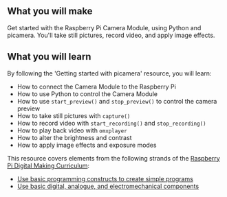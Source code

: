 ## What you will make
Get started with the Raspberry Pi Camera Module, using Python and picamera. You'll take still pictures, record video, and apply image effects.

## What you will learn
By following the 'Getting started with picamera' resource, you will learn:

- How to connect the Camera Module to the Raspberry Pi
- How to use Python to control the Camera Module
- How to use `start_preview()` and `stop_preview()` to control the camera preview
- How to take still pictures with `capture()`
- How to record video with `start_recording()` and `stop_recording()`
- How to play back video with `omxplayer`
- How to alter the brightness and contrast
- How to apply image effects and exposure modes

This resource covers elements from the following strands of the [Raspberry Pi Digital Making Curriculum](https://www.raspberrypi.org/curriculum/):

- [Use basic programming constructs to create simple programs](https://www.raspberrypi.org/curriculum/programming/creator)
- [Use basic digital, analogue, and electromechanical components](https://www.raspberrypi.org/curriculum/physical-computing/creator)

